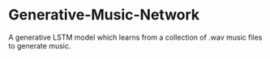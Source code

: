 # Generative-Music-Network
A generative LSTM model which learns from a collection of .wav music files to generate music.
